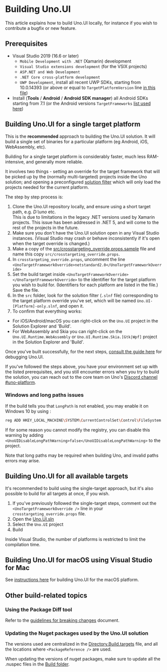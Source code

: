 # Building Uno.UI

This article explains how to build Uno.UI locally, for instance if you wish to contribute a bugfix or new feature.

## Prerequisites

- Visual Studio 2019 (16.6 or later)
    - `Mobile Development with .NET` (Xamarin) development
    - `Visual Studio extensions development` (for the VSIX projects)
    - `ASP.NET and Web Development`
    - `.NET Core cross-platform development`
    - `UWP Development`, install all recent UWP SDKs, starting from 10.0.14393 (or above or equal to `TargetPlatformVersion` line [in this file](https://github.com/unoplatform/uno/blob/master/src/Uno.CrossTargetting.props))
- Install (**Tools** / **Android** / **Android SDK manager**) all Android SDKs starting from 7.1 (or the Android versions `TargetFrameworks` [list used here](https://github.com/unoplatform/uno/blob/master/src/Uno.UI.BindingHelper.Android/Uno.UI.BindingHelper.Android.csproj))

## Building Uno.UI for a single target platform

This is the **recommended** approach to building the Uno.UI solution. It will build a single set of binaries for a particular platform (eg Android, iOS, WebAssembly, etc). 

Building for a single target platform is considerably faster, much less RAM-intensive, and generally more reliable.

It involves two things - setting an override for the target framework that will be picked up by the (normally multi-targeted) projects inside the Uno solution; and opening a preconfigured [solution filter](https://docs.microsoft.com/en-us/visualstudio/ide/filtered-solutions) which will only load the projects needed for the current platform.

The step by step process is:

1. Clone the Uno.UI repository locally, and ensure using a short target path, e.g. _D:\uno_ etc.  
This is due to limitations in the legacy .NET versions used by Xamarin projects. This issue has been addressed in .NET 5, and will come to the rest of the projects in the future.
2. Make sure you don't have the Uno.UI solution open in any Visual Studio instances. (Visual Studio may crash or behave inconsistently if it's open when the target override is changed.)
3. Make a copy of the [src/crosstargeting_override.props.sample](https://github.com/unoplatform/uno/blob/master/src/crosstargeting_override.props.sample) file and name this copy `src/crosstargeting_override.props`.
4. In `crosstargeting_override.props`, uncomment the line `<UnoTargetFrameworkOverride>netstandard2.0</UnoTargetFrameworkOverride>`
5. Set the build target inside ``<UnoTargetFrameworkOverride></UnoTargetFrameworkOverride>`` to the identifier for the target platform you wish to build for. (Identifiers for each platform are listed in the file.) Save the file.
6. In the `src` folder, look for the solution filter (`.slnf` file) corresponding to the target platform override you've set, which will be named `Uno.UI-[Platform]-only.slnf`, and open it.
7. To confirm that everything works:
  - For iOS/Android/macOS you can right-click on the `Uno.UI` project in the Solution Explorer and 'Build'. 
  - For WebAssembly and Skia you can right-click on the `Uno.UI.Runtime.WebAssembly` or `Uno.UI.Runtime.Skia.[Gtk|Wpf]` project in the Solution Explorer and 'Build'.

Once you've built successfully, for the next steps, [consult the guide here](debugging-uno-ui.md) for debugging Uno.UI.

If you've followed the steps above, you have your environment set up with the listed prerequisites, and you still encounter errors when you try to build the solution, you can reach out to the core team on Uno's [Discord channel #uno-platform](https://discord.gg/eBHZSKG).

### Windows and long paths issues
If the build tells you that `LongPath` is not enabled, you may enable it on Windows 10 by using :
```bash
reg ADD HKEY_LOCAL_MACHINE\SYSTEM\CurrentControlSet\Control\FileSystem /v LongPathsEnabled /t REG_DWORD /d 1
```
If for some reason you cannot modify the registry, you can disable this warning by adding `<UnoUIDisableLongPathWarning>false</UnoUIDisableLongPathWarning>` to the project.

Note that long paths may be required when building Uno, and invalid paths errors may arise.

## Building Uno.UI for all available targets

It's recommended to build using the single-target approach, but it's also possible to build for all targets at once, if you wish.

1. If you've previously followed the single-target steps, comment out the `<UnoTargetFrameworkOverride />` line in your `crosstargeting_override.props` file.
2. Open the [Uno.UI.sln](https://github.com/unoplatform/uno/blob/master/src/Uno.UI.sln)
3. Select the `Uno.UI` project
4. Build

Inside Visual Studio, the number of platforms is restricted to limit the compilation time.

## Building Uno.UI for macOS using Visual Studio for Mac

See [instructions here](building-uno-macos.md) for building Uno.UI for the macOS platform.

## Other build-related topics 

### Using the Package Diff tool

Refer to the [guidelines for breaking changes](../contributing/guidelines/breaking-changes.md) document.

### Updating the Nuget packages used by the Uno.UI solution
The versions used are centralized in the [Directory.Build.targets](https://github.com/unoplatform/uno/blob/master/src/Directory.Build.targets) file, and all the
locations where `<PackageReference />` are used.

When updating the versions of nuget packages, make sure to update all the .nuspec files in the [Build folder](https://github.com/unoplatform/uno/tree/master/build).
